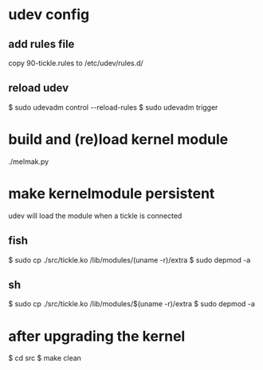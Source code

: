 # udev config

## add rules file

copy 90-tickle.rules to /etc/udev/rules.d/

## reload udev

$ sudo udevadm control --reload-rules 
$ sudo udevadm trigger


# build and (re)load kernel module

./melmak.py


# make kernelmodule persistent

udev will load the module when a tickle is connected

## fish
$ sudo cp ./src/tickle.ko /lib/modules/(uname -r)/extra
$ sudo depmod -a

## sh
$ sudo cp ./src/tickle.ko /lib/modules/$(uname -r)/extra
$ sudo depmod -a


# after upgrading the kernel

$ cd src
$ make clean
